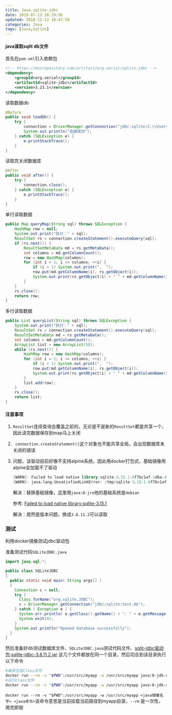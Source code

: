 ```yaml
---
title: Java-sqlite-jdbc
date: 2018-07-13 16:29:56
updated: 2018-12-12 10:47:58
categories: Java
tags: [Java,Sqlite]
---
```


#### java读取sqlit db文件

首先在`pom.xml`引入依赖包

```xml
<!-- https://mvnrepository.com/artifact/org.xerial/sqlite-jdbc -->
<dependency>
    <groupId>org.xerial</groupId>
    <artifactId>sqlite-jdbc</artifactId>
    <version>3.23.1</version>
</dependency>
```



读取数据db

```java
@Before
public void loadDb() {
    try {
        connection = DriverManager.getConnection("jdbc:sqlite:C:\\Users\\Administrator\\Desktop\\data.db");
        System.out.println("连接成功");
    } catch (SQLException e) {
    	e.printStackTrace();
    }
}
```

读取完关闭数据库

```java
@After
public void after() {
    try {
        connection.close();
    } catch (SQLException e) {
        e.printStackTrace();
    }
}
```

单行读取数据

```java
public Map queryMap(String sql) throws SQLException {
    HashMap row = null;
    System.out.print("执行：" + sql);
    ResultSet rs = connection.createStatement().executeQuery(sql);
    if (rs.next()) {
        ResultSetMetaData md = rs.getMetaData();
        int columns = md.getColumnCount();
        row = new HashMap(columns);
        for (int i = 1; i <= columns; ++i) {
            if (i > 1) System.out.print(",  ");
            row.put(md.getColumnName(i), rs.getObject(i));
            System.out.print(rs.getObject(i) + " " + md.getColumnName(i));
        }
    }
    rs.close();
    return row;
}
```

多行读取数据

```java
public List queryList(String sql) throws SQLException {
    System.out.print("执行：" + sql);
    ResultSet rs = connection.createStatement().executeQuery(sql);
    ResultSetMetaData md = rs.getMetaData();
    int columns = md.getColumnCount();
    ArrayList list = new ArrayList(50);
    while (rs.next()) {
        HashMap row = new HashMap(columns);
        for (int i = 1; i <= columns; ++i) {
            if (i > 1) System.out.print(",  ");
            row.put(md.getColumnName(i), rs.getObject(i));
            System.out.print(rs.getObject(i) + " " + md.getColumnName(i));
        }
        list.add(row);
    }
    rs.close();
    return list;
}
```

#### 注意事项

1. `ResultSet`连续查询会覆盖之前的，无论是不是新的`ResultSet`都是共享一个，因此读完数据保存到map马上关闭

2. ` connection.createStatement()`这个对象也不能共享全局，会出现数据库未关闭的错误

3. 问题，该驱动目前好像不支持alpine系统，因此用docker打包式，基础镜像用alpine会加载不了驱动

   ```verilog
   [WARN]: Failed to load native library:sqlite-3.15.1-6f7bc1af-1dba-4675-84c7-aaf90017dff0-libsqlitejdbc.so. osinfo: Linux/x86_64
   [WARN]: java.lang.UnsatisfiedLinkError: /tmp/sqlite-3.15.1-6f7bc1af-1dba-4675-84c7-aaf90017dff0-libsqlitejdbc.so: Error relocating /tmp/sqlite-3.15.1-6f7bc1af-1dba-4675-84c7-aaf90017dff0-libsqlitejdbc.so: __isnan: symbol not found
   ```

   解决：替换基础镜像，这里用`java:8-jre`他的基础系统是`debian `

   参考: [Failed to load native library:sqlite-3.15.1](https://github.com/itzg/dockerfiles/issues/133)

   解决：居然是版本问题，换成`3.8.11.2`可以读取

### 测试

利用docker镜像测试jdbc驱动包

准备测试代码`SQLiteJDBC.java`

```java
import java.sql.*;

public class SQLiteJDBC
{
  public static void main( String args[] )
  {
    Connection c = null;
    try {
      Class.forName("org.sqlite.JDBC");
      c = DriverManager.getConnection("jdbc:sqlite:test.db");
    } catch ( Exception e ) {
      System.err.println( e.getClass().getName() + ": " + e.getMessage() );
      System.exit(0);
    }
    System.out.println("Opened database successfully");
  }
}
```

然后准备好db测试数据库文件、`SQLiteJDBC.java`测试代码文件、[sqlit-jdbc驱动包](https://bitbucket.org/xerial/sqlite-jdbc/downloads/):[sqlite-jdbc-3.8.11.2.jar](https://bitbucket.org/xerial/sqlite-jdbc/downloads/sqlite-jdbc-3.8.11.2.jar) 这几个文件都放在同一个目录，然后切合到该目录执行以下命令

```bash
#编译生成class文件
docker run --rm -v "$PWD":/usr/src/myapp -w /usr/src/myapp java:8-jdk-alpine javac SQLiteJDBC.java
#运行class文件
docker run --rm -v "$PWD":/usr/src/myapp -w /usr/src/myapp java:8-jdk-alpine java -classpath ".:sqlite-jdbc-3.8.11.2.jar" SQLiteJDBC
```

`docker run --rm -v "$PWD":/usr/src/myapp -w /usr/src/myapp <java镜像名字> <java命令>`该命令意思是当前挂载当前路径到myapp目录，`--rm` 是一次性，用完即毁

   

